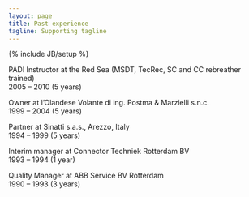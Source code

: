 ```yaml
---
layout: page
title: Past experience
tagline: Supporting tagline
---
```

{% include JB/setup %}

PADI Instructor at the Red Sea (MSDT, TecRec, SC and CC rebreather trained)  
2005 – 2010 (5 years)

Owner at l’Olandese Volante di ing. Postma & Marzielli s.n.c.  
1999 – 2004 (5 years)

Partner at Sinatti s.a.s., Arezzo, Italy  
1994 – 1999 (5 years)

Interim manager at Connector Techniek Rotterdam BV  
1993 – 1994 (1 year)

Quality Manager at ABB Service BV Rotterdam  
1990 – 1993 (3 years)
